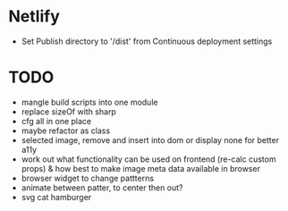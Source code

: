 # Netlify
- Set Publish directory to '/dist' from Continuous deployment settings

# TODO
- mangle build scripts into one module
- replace sizeOf with sharp
- cfg all in one place
- maybe refactor as class
- selected image, remove and insert into dom or display none for better a11y
- work out what functionality can be used on frontend (re-calc custom props) & how best to make image meta data available in browser
- browser widget to change pattterns
- animate between patter, to center then out?
- svg cat hamburger